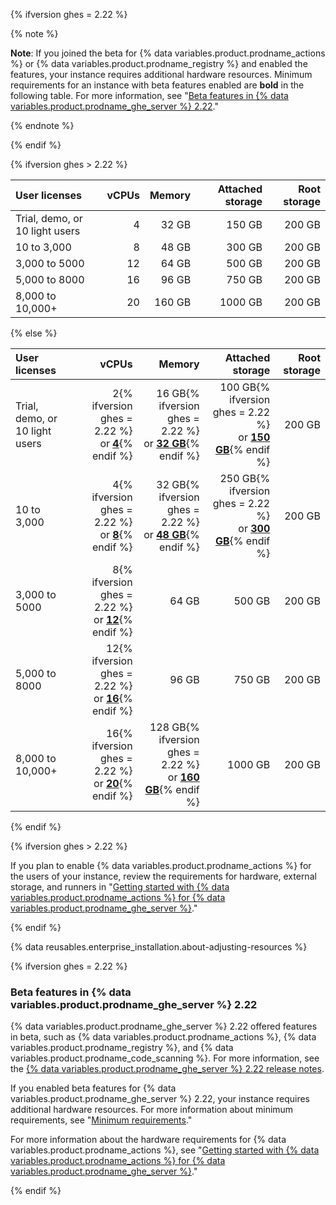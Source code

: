 {% ifversion ghes = 2.22 %}

{% note %}

**Note**: If you joined the beta for {% data variables.product.prodname_actions %} or {% data variables.product.prodname_registry %} and enabled the features, your instance requires additional hardware resources. Minimum requirements for an instance with beta features enabled are **bold** in the following table. For more information, see "[Beta features in {% data variables.product.prodname_ghe_server %} 2.22](#beta-features-in-github-enterprise-server-222)."

{% endnote %}

{% endif %}

{% ifversion ghes > 2.22 %}

| User licenses                  | vCPUs | Memory | Attached storage | Root storage |
| :----------------------------- | ----: | -----: | ---------------: | -----------: |
| Trial, demo, or 10 light users |     4 |  32 GB |           150 GB |       200 GB |
| 10 to 3,000                    |     8 |  48 GB |           300 GB |       200 GB |
| 3,000 to 5000                  |    12 |  64 GB |           500 GB |       200 GB |
| 5,000 to 8000                  |    16 |  96 GB |           750 GB |       200 GB |
| 8,000 to 10,000+               |    20 | 160 GB |          1000 GB |       200 GB |

{% else %}

| User licenses                  |                                                                                                    vCPUs |                                                                                                           Memory |                                                                                                 Attached storage | Root storage |
| :----------------------------- | -------------------------------------------------------------------------------------------------------: | ---------------------------------------------------------------------------------------------------------------: | ---------------------------------------------------------------------------------------------------------------: | -----------: |
| Trial, demo, or 10 light users |   2{% ifversion ghes = 2.22 %}<br/>or [**4**](#beta-features-in-github-enterprise-server-222){% endif %} |   16 GB{% ifversion ghes = 2.22 %}<br/>or [**32 GB**](#beta-features-in-github-enterprise-server-222){% endif %} | 100 GB{% ifversion ghes = 2.22 %}<br/>or [**150 GB**](#beta-features-in-github-enterprise-server-222){% endif %} |       200 GB |
| 10 to 3,000                    |   4{% ifversion ghes = 2.22 %}<br/>or [**8**](#beta-features-in-github-enterprise-server-222){% endif %} |   32 GB{% ifversion ghes = 2.22 %}<br/>or [**48 GB**](#beta-features-in-github-enterprise-server-222){% endif %} | 250 GB{% ifversion ghes = 2.22 %}<br/>or [**300 GB**](#beta-features-in-github-enterprise-server-222){% endif %} |       200 GB |
| 3,000 to 5000                  |  8{% ifversion ghes = 2.22 %}<br/>or [**12**](#beta-features-in-github-enterprise-server-222){% endif %} |                                                                                                            64 GB |                                                                                                           500 GB |       200 GB |
| 5,000 to 8000                  | 12{% ifversion ghes = 2.22 %}<br/>or [**16**](#beta-features-in-github-enterprise-server-222){% endif %} |                                                                                                            96 GB |                                                                                                           750 GB |       200 GB |
| 8,000 to 10,000+               | 16{% ifversion ghes = 2.22 %}<br/>or [**20**](#beta-features-in-github-enterprise-server-222){% endif %} | 128 GB{% ifversion ghes = 2.22 %}<br/>or [**160 GB**](#beta-features-in-github-enterprise-server-222){% endif %} |                                                                                                          1000 GB |       200 GB |

{% endif %}

{% ifversion ghes > 2.22 %}

If you plan to enable {% data variables.product.prodname_actions %} for the users of your instance, review the requirements for hardware, external storage, and runners in "[Getting started with {% data variables.product.prodname_actions %} for {% data variables.product.prodname_ghe_server %}](/admin/github-actions/getting-started-with-github-actions-for-github-enterprise-server)."

{% endif %}

{% data reusables.enterprise_installation.about-adjusting-resources %}

{% ifversion ghes = 2.22 %}

### Beta features in {% data variables.product.prodname_ghe_server %} 2.22

{% data variables.product.prodname_ghe_server %} 2.22 offered features in beta, such as {% data variables.product.prodname_actions %}, {% data variables.product.prodname_registry %}, and {% data variables.product.prodname_code_scanning %}. For more information, see the [{% data variables.product.prodname_ghe_server %} 2.22 release notes](/enterprise-server@2.22/admin/release-notes#2.22.0).

If you enabled beta features for {% data variables.product.prodname_ghe_server %} 2.22, your instance requires additional hardware resources. For more information about minimum requirements, see "[Minimum requirements](#minimum-requirements)."

For more information about the hardware requirements for {% data variables.product.prodname_actions %}, see "[Getting started with {% data variables.product.prodname_actions %} for {% data variables.product.prodname_ghe_server %}](/admin/github-actions/getting-started-with-github-actions-for-github-enterprise-server#review-hardware-considerations)."

{% endif %}
